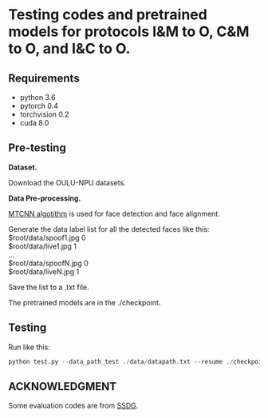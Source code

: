 # Testing codes and pretrained models for protocols I&M to O, C&M to O, and I&C to O.

## Requirements
- python 3.6 
- pytorch 0.4 
- torchvision 0.2
- cuda 8.0

## Pre-testing

**Dataset.** 

Download the OULU-NPU datasets.

**Data Pre-processing.** 

[MTCNN algotithm](https://github.com/YYuanAnyVision/mxnet_mtcnn_face_detection) is used for face detection and face alignment. 

Generate the data label list for all the detected faces like this:  
$root/data/spoof1.jpg 0  
$root/data/live1.jpg 1  
...  
$root/data/spoofN.jpg 0  
$root/data/liveN.jpg 1  

Save the list to a .txt file.

The pretrained models are in the ./checkpoint.


## Testing

Run like this:
```python
python test.py --data_path_test ./data/datapath.txt --resume ./checkpoint/oulu/C_M2O/checkpoint.pth.tar

```

## ACKNOWLEDGMENT
Some evaluation codes are from [SSDG](https://github.com/taylover-pei/SSDG-CVPR2020).






